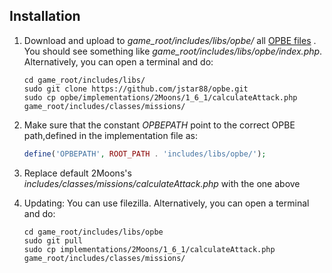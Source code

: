 ## Installation

1. Download and upload to *game_root/includes/libs/opbe/* all [OPBE files](https://github.com/jstar88/opbe/archive/master.zip) .
   You should see something like *game_root/includes/libs/opbe/index.php*.
   Alternatively, you can open a terminal and do:

    ```
    cd game_root/includes/libs/
    sudo git clone https://github.com/jstar88/opbe.git
    sudo cp opbe/implementations/2Moons/1_6_1/calculateAttack.php game_root/includes/classes/missions/
    
    ```

2. Make sure that the constant *OPBEPATH* point to the correct OPBE path,defined in the implementation file as:
    
    ```php
    define('OPBEPATH', ROOT_PATH . 'includes/libs/opbe/');
    ```
3. Replace default 2Moons's *includes/classes/missions/calculateAttack.php* with the one above 
4. Updating:
    You can use filezilla.
    Alternatively, you can open a terminal and do:
    ```
    cd game_root/includes/libs/opbe
    sudo git pull
    sudo cp implementations/2Moons/1_6_1/calculateAttack.php game_root/includes/classes/missions/
    
    ```
